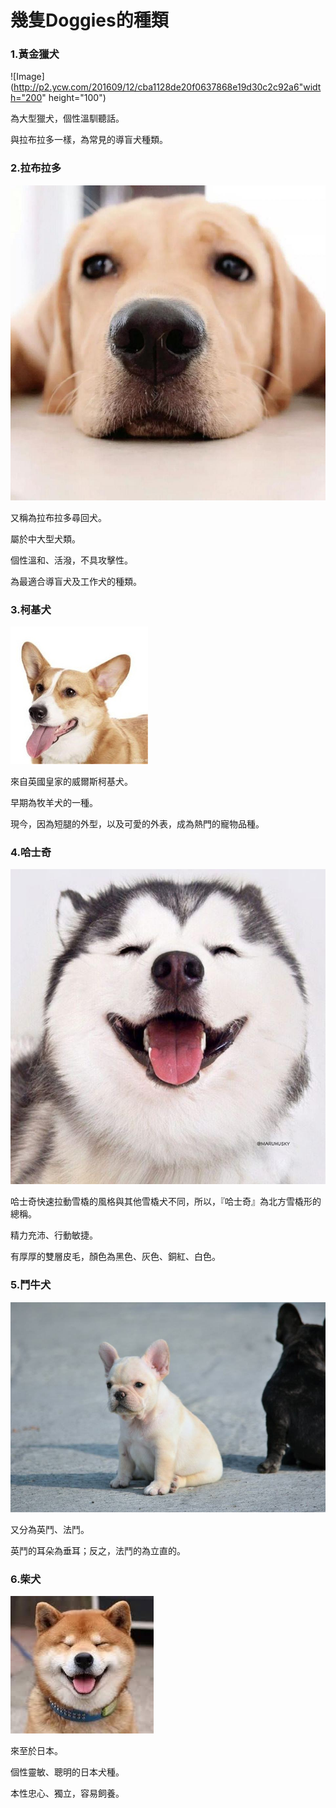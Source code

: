 # 幾隻Doggies的種類

### 1.黃金獵犬

![Image](http://p2.ycw.com/201609/12/cba1128de20f0637868e19d30c2c92a6"width="200" height="100")

為大型獵犬，個性溫馴聽話。

與拉布拉多一樣，為常見的導盲犬種類。

### 2.拉布拉多

![Image](https://github.com/lincindiawang/Doggy.github.io/blob/master/UNADJUSTEDNONRAW_thumb_16.jpg)

又稱為拉布拉多尋回犬。

屬於中大型犬類。

個性溫和、活潑，不具攻擊性。

為最適合導盲犬及工作犬的種類。

### 3.柯基犬

![Image](https://github.com/lincindiawang/Doggy.github.io/blob/master/UNADJUSTEDNONRAW_mini_18.jpg)

來自英國皇家的威爾斯柯基犬。

早期為牧羊犬的一種。

現今，因為短腿的外型，以及可愛的外表，成為熱門的寵物品種。

### 4.哈士奇

![Image](https://github.com/lincindiawang/Doggy.github.io/blob/master/UNADJUSTEDNONRAW_thumb_1d.jpg)

哈士奇快速拉動雪橇的風格與其他雪橇犬不同，所以，『哈士奇』為北方雪橇形的總稱。

精力充沛、行動敏捷。

有厚厚的雙層皮毛，顏色為黑色、灰色、銅紅、白色。

### 5.鬥牛犬

![Image](https://github.com/lincindiawang/Doggy.github.io/blob/master/UNADJUSTEDNONRAW_thumb_1a.jpg)

又分為英鬥、法鬥。

英鬥的耳朵為垂耳；反之，法鬥的為立直的。

### 6.柴犬

![Image](https://github.com/lincindiawang/Doggy.github.io/blob/master/UNADJUSTEDNONRAW_mini_13.jpg)

來至於日本。

個性靈敏、聰明的日本犬種。

本性忠心、獨立，容易飼養。
